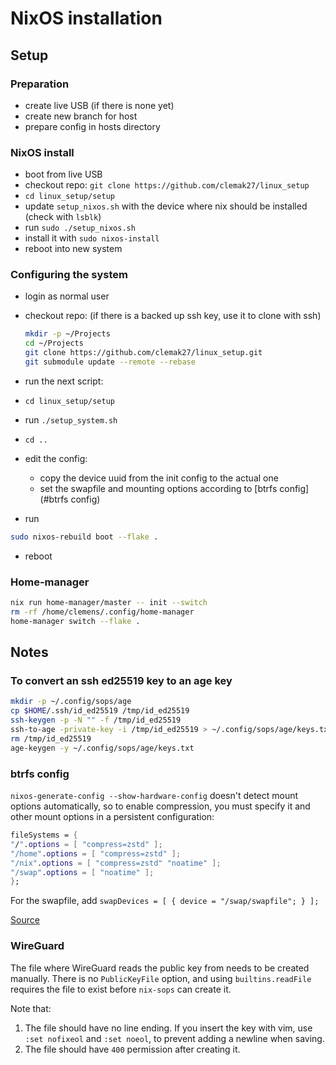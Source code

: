 # NixOS installation

## Setup

### Preparation

- create live USB (if there is none yet)
- create new branch for host
- prepare config in hosts directory

### NixOS install

- boot from live USB
- checkout repo: `git clone https://github.com/clemak27/linux_setup`
- `cd linux_setup/setup`
- update `setup_nixos.sh` with the device where nix should be installed (check
  with `lsblk`)
- run `sudo ./setup_nixos.sh`
- install it with `sudo nixos-install`
- reboot into new system

### Configuring the system

- login as normal user
- checkout repo: (if there is a backed up ssh key, use it to clone with ssh)

  ```sh
  mkdir -p ~/Projects
  cd ~/Projects
  git clone https://github.com/clemak27/linux_setup.git
  git submodule update --remote --rebase
  ```

- run the next script:
- `cd linux_setup/setup`
- run `./setup_system.sh`
- `cd ..`
- edit the config:
  - copy the device uuid from the init config to the actual one
  - set the swapfile and mounting options according to [btrfs config](#btrfs
    config)
- run

```sh
sudo nixos-rebuild boot --flake .
```

- reboot

### Home-manager

```sh
nix run home-manager/master -- init --switch
rm -rf /home/clemens/.config/home-manager
home-manager switch --flake .
```

## Notes

### To convert an ssh ed25519 key to an age key

```sh
mkdir -p ~/.config/sops/age
cp $HOME/.ssh/id_ed25519 /tmp/id_ed25519
ssh-keygen -p -N "" -f /tmp/id_ed25519
ssh-to-age -private-key -i /tmp/id_ed25519 > ~/.config/sops/age/keys.txt
rm /tmp/id_ed25519
age-keygen -y ~/.config/sops/age/keys.txt
```

### btrfs config

`nixos-generate-config --show-hardware-config` doesn't detect mount options
automatically, so to enable compression, you must specify it and other mount
options in a persistent configuration:

```nix
fileSystems = {
"/".options = [ "compress=zstd" ];
"/home".options = [ "compress=zstd" ];
"/nix".options = [ "compress=zstd" "noatime" ];
"/swap".options = [ "noatime" ];
};
```

For the swapfile, add `swapDevices = [ { device = "/swap/swapfile"; } ];`

[Source](https://nixos.wiki/wiki/Btrfs)

### WireGuard

The file where WireGuard reads the public key from needs to be created manually.
There is no `PublicKeyFile` option, and using `builtins.readFile` requires the
file to exist before `nix-sops` can create it.

Note that:

1. The file should have no line ending. If you insert the key with vim, use
   `:set nofixeol` and `:set noeol`, to prevent adding a newline when saving.
2. The file should have `400` permission after creating it.
